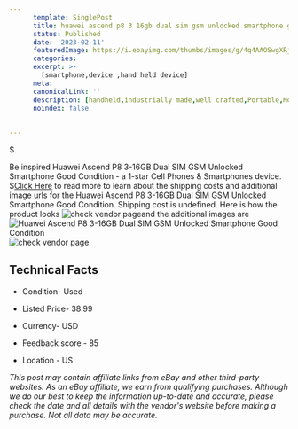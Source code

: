 ```yaml
---
      template: SinglePost
      title: huawei ascend p8 3 16gb dual sim gsm unlocked smartphone good condition
      status: Published
      date: '2023-02-11'
      featuredImage: https://i.ebayimg.com/thumbs/images/g/4q4AAOSwgXRjrtK6/s-l225.jpg
      categories: 
      excerpt: >-
        [smartphone,device ,hand held device]
      meta:
      canonicalLink: ''
      description: [handheld,industrially made,well crafted,Portable,Mobile,Compact,Convenient,Lightweight,Maneuverable,Man-portable,Miniature,Carriable,Hand-held,Light,Holdable,Transportable,Mobile device,Pocket-sized,On-the-go,Wireless,Cordless,Compact size,Convenient size, smartphone,device ,hand held device]
      noindex: false
      
        
---
```

$

Be inspired Huawei Ascend P8 3-16GB Dual SIM GSM Unlocked Smartphone Good Condition - a 1-star Cell Phones & Smartphones device.
$[Click Here](https://www.ebay.com/itm/354486365286?hash=item528908ac66%3Ag%3A4q4AAOSwgXRjrtK6&mkevt=1&mkcid=1&mkrid=711-53200-19255-0&campid=%253CePNCampaignId%253E&customid=%253CreferenceId%253E&toolid=10049) to read more to learn about the shipping costs and additional image urls for the Huawei Ascend P8 3-16GB Dual SIM GSM Unlocked Smartphone Good Condition. Shipping cost is undefined. Here is how the product looks ![check vendor page](https://i.ebayimg.com/thumbs/images/g/4q4AAOSwgXRjrtK6/s-l225.jpg)and the additional images are![Huawei Ascend P8 3-16GB Dual SIM GSM Unlocked Smartphone Good Condition](https://i.ebayimg.com/images/g/4q4AAOSwgXRjrtK6/s-l960.jpg)![check vendor page](https://origin-galleryplus.ebayimg.com/ws/web/354486365286_2_0_1/225x225.jpg,https://origin-galleryplus.ebayimg.com/ws/web/354486365286_3_0_1/225x225.jpg,https://origin-galleryplus.ebayimg.com/ws/web/354486365286_4_0_1/225x225.jpg,https://origin-galleryplus.ebayimg.com/ws/web/354486365286_5_0_1/225x225.jpg,https://origin-galleryplus.ebayimg.com/ws/web/354486365286_6_0_1/225x225.jpg,https://origin-galleryplus.ebayimg.com/ws/web/354486365286_7_0_1/225x225.jpg,https://origin-galleryplus.ebayimg.com/ws/web/354486365286_8_0_1/225x225.jpg,https://origin-galleryplus.ebayimg.com/ws/web/354486365286_9_0_1/225x225.jpg,https://origin-galleryplus.ebayimg.com/ws/web/354486365286_10_0_1/225x225.jpg)



 ## Technical Facts 



     
      

 - Condition- Used 


      

 - Listed Price- 38.99 


      

 - Currency- USD 


      

 - Feedback score - 85 


      

 - Location - US 


      
      

 *_This post may contain affiliate links from eBay and other third-party websites. As an eBay affiliate, we earn from qualifying purchases. Although we do our best to keep the information up-to-date and accurate, please check the date and all details with the vendor's website before making a purchase. Not all data may be accurate._*






